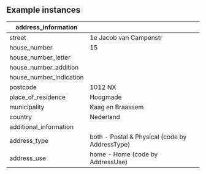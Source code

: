 ## Example instances

| address_information   |                   |
|-----------------|-------------------|
| street |  1e Jacob van Campenstr |
| house_number | 15  |
| house_number_letter |   |
| house_number_addition |   |
| house_number_indication |   |
| postcode | 1012 NX |
| place_of_residence | Hoogmade  |
| municipality | Kaag en Braassem  |
| country | Nederland |
| additional_information |   |
| address_type | both - Postal & Physical (code by AddressType)  |
| address_use | home - Home (code by AddressUse) |